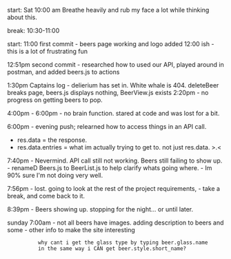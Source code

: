 start: Sat 10:00 am
Breathe heavily and rub my face a lot while thinking about this. 

break: 10:30-11:00 

start: 11:00
first commit - beers page working and logo added 12:00 ish
            - this is a lot of frustrating fun

12:51pm second commit - researched how to used our API,  played around in 
              postman, and added beers.js to actions

1:30pm Captains log - delierium has set in. White whale is 404. 
              deleteBeer breaks page, beers.js displays nothing, 
              BeerView.js exists
2:20pm - no progress on getting beers to pop. 

4:00pm - 6:00pm - no brain function. stared at code and was lost for a bit.

6:00pm - evening push; relearned how to access things in an API call. 
  - res.data = the response. 
  - res.data.entries = what im actually trying to get to. not just res.data. >.<

7:40pm - Nevermind. API call still not working. Beers still failing to show up. 
       - renameD Beers.js to BeerList.js to help clarify whats going where.
       - Im 90% sure I'm not doing very well.

7:56pm - lost. going to look at the rest of the project requirements, 
       - take a break, and come back to it.

8:39pm - Beers showing up. stopping for the night... or until later.

sunday 7:00am - not all beers have images. adding description to beers and some 
              - other info to make the site interesting

              why cant i get the glass type by typing beer.glass.name
              in the same way i CAN get beer.style.short_name?



